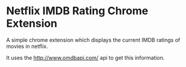 # Netflix IMDB Rating Chrome Extension

A simple chrome extension which displays the current IMDB ratings of movies in netflix.

It uses the http://www.omdbapi.com/ api to get this information.

